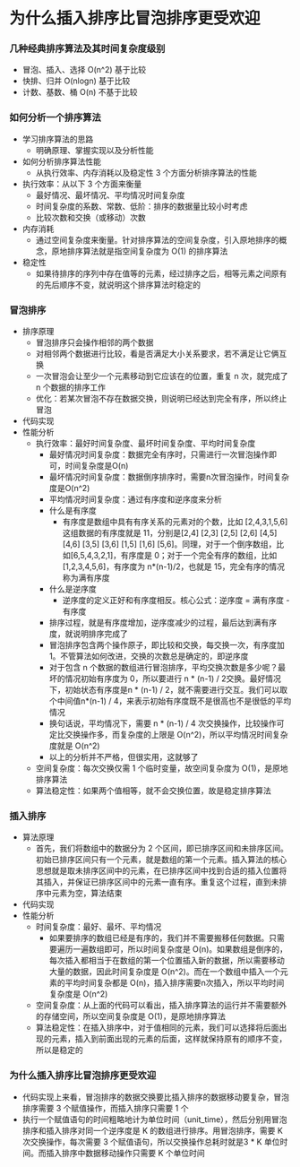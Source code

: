 # 为什么插入排序比冒泡排序更受欢迎

### 几种经典排序算法及其时间复杂度级别

- 冒泡、插入、选择 O(n^2) 基于比较
- 快排、归并 O(nlogn) 基于比较
- 计数、基数、桶 O(n) 不基于比较

### 如何分析一个排序算法

- 学习排序算法的思路
  - 明确原理、掌握实现以及分析性能
- 如何分析排序算法性能
  - 从执行效率、内存消耗以及稳定性 3 个方面分析排序算法的性能
- 执行效率：从以下 3 个方面来衡量
  - 最好情况、最坏情况、平均情况时间复杂度
  - 时间复杂度的系数、常数、低阶：排序的数据量比较小时考虑
  - 比较次数和交换（或移动）次数
- 内存消耗
  - 通过空间复杂度来衡量。针对排序算法的空间复杂度，引入原地排序的概念，原地排序算法就是指空间复杂度为 O(1) 的排序算法
- 稳定性
  - 如果待排序的序列中存在值等的元素，经过排序之后，相等元素之间原有的先后顺序不变，就说明这个排序算法时稳定的

### 冒泡排序

- 排序原理
  - 冒泡排序只会操作相邻的两个数据
  - 对相邻两个数据进行比较，看是否满足大小关系要求，若不满足让它俩互换
  - 一次冒泡会让至少一个元素移动到它应该在的位置，重复 n 次，就完成了 n 个数据的排序工作
  - 优化：若某次冒泡不存在数据交换，则说明已经达到完全有序，所以终止冒泡
- 代码实现
- 性能分析
  - 执行效率：最好时间复杂度、最坏时间复杂度、平均时间复杂度
    - 最好情况时间复杂度：数据完全有序时，只需进行一次冒泡操作即可，时间复杂度是O(n)
    - 最坏情况时间复杂度：数据倒序排序时，需要n次冒泡操作，时间复杂度是O(n^2)
    - 平均情况时间复杂度：通过有序度和逆序度来分析
    - 什么是有序度
      - 有序度是数组中具有有序关系的元素对的个数，比如 [2,4,3,1,5,6] 这组数据的有序度就是 11，分别是[2,4] [2,3] [2,5] [2,6] [4,5] [4,6] [3,5] [3,6] [1,5] [1,6] [5,6]。同理，对于一个倒序数组，比如[6,5,4,3,2,1]，有序度是 0；对于一个完全有序的数组，比如 [1,2,3,4,5,6]，有序度为 n*(n-1)/2，也就是 15，完全有序的情况称为满有序度
    - 什么是逆序度
      - 逆序度的定义正好和有序度相反。核心公式：逆序度 = 满有序度 - 有序度
    - 排序过程，就是有序度增加，逆序度减少的过程，最后达到满有序度，就说明排序完成了
    - 冒泡排序包含两个操作原子，即比较和交换，每交换一次，有序度加 1。不管算法如何改进，交换的次数总是确定的，即逆序度
    - 对于包含 n 个数据的数组进行冒泡排序，平均交换次数是多少呢？最坏的情况初始有序度为 0，所以要进行 n * (n-1) / 2交换。最好情况下，初始状态有序度是n * (n-1) / 2，就不需要进行交互。我们可以取个中间值n*(n-1) / 4，来表示初始有序度既不是很高也不是很低的平均情况
    - 换句话说，平均情况下，需要 n * (n-1) / 4 次交换操作，比较操作可定比交换操作多，而复杂度的上限是 O(n^2)，所以平均情况时间复杂度就是 O(n^2)
    - 以上的分析并不严格，但很实用，这就够了
  - 空间复杂度：每次交换仅需 1 个临时变量，故空间复杂度为 O(1)，是原地排序算法
  - 算法稳定性：如果两个值相等，就不会交换位置，故是稳定排序算法

### 插入排序

- 算法原理
  - 首先，我们将数组中的数据分为 2 个区间，即已排序区间和未排序区间。初始已排序区间只有一个元素，就是数组的第一个元素。插入算法的核心思想就是取未排序区间中的元素，在已排序区间中找到合适的插入位置将其插入，并保证已排序区间中的元素一直有序。重复这个过程，直到未排序中元素为空，算法结束
- 代码实现
- 性能分析
  - 时间复杂度：最好、最坏、平均情况
    - 如果要排序的数组已经是有序的，我们并不需要搬移任何数据。只需要遍历一遍数组即可，所以时间复杂度是 O(n)。如果数组是倒序的，每次插入都相当于在数组的第一个位置插入新的数据，所以需要移动大量的数据，因此时间复杂度是 O(n^2)。而在一个数组中插入一个元素的平均时间复杂都是 O(n)，插入排序需要n次插入，所以平均时间复杂度是 O(n^2)
  - 空间复杂度：从上面的代码可以看出，插入排序算法的运行并不需要额外的存储空间，所以空间复杂度是 O(1)，是原地排序算法
  - 算法稳定性：在插入排序中，对于值相同的元素，我们可以选择将后面出现的元素，插入到前面出现的元素的后面，这样就保持原有的顺序不变，所以是稳定的

### 为什么插入排序比冒泡排序更受欢迎

- 代码实现上来看，冒泡排序的数据交换要⽐插⼊排序的数据移动要复杂，冒泡排序需要 3 个赋值操作，⽽插⼊排序只需要 1 个
- 执⾏⼀个赋值语句的时间粗略地计为单位时间（unit_time），然后分别⽤冒泡排序和插⼊排序对同⼀个逆序度是 K 的数组进⾏排序。⽤冒泡排序，需要 K 次交换操作，每次需要 3 个赋值语句，所以交换操作总耗时就是3 * K 单位时间。⽽插⼊排序中数据移动操作只需要 K 个单位时间





